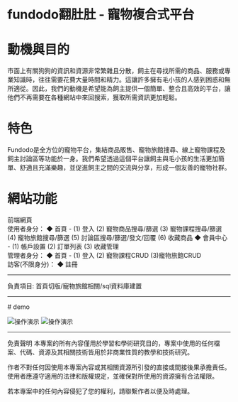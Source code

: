 # fundodo翻肚肚 - 寵物複合式平台

# 動機與目的
市面上有關狗狗的資訊和資源非常繁雜且分散，飼主在尋找所需的商品、服務或專業知識時，往往需要花費大量時間和精力。這讓許多擁有毛小孩的人感到困惑和無所適從。因此，我們的動機是希望能為飼主提供一個簡單、整合且高效的平台，讓他們不再需要在各種網站中來回搜索，獲取所需資訊更加輕鬆。
# 特色
Fundodo是全方位的寵物平台，集結商品販售、寵物旅館搜尋、線上寵物課程及飼主討論區等功能於一身。我們希望透過這個平台讓飼主與毛小孩的生活更加簡單、舒適且充滿樂趣，並促進飼主之間的交流與分享，形成一個友善的寵物社群。
# 網站功能
前端網頁 </br>
使用者身分： ◆ 首頁 - (1) 登入 (2) 寵物商品搜尋/篩選 (3) 寵物課程搜尋/篩選 (4) 寵物旅館搜尋/篩選 (5) 討論區搜尋/篩選/發文/回覆 (6) 收藏商品 ◆ 會員中心 - (1) 帳戶設置 (2) 訂單列表 (3) 收藏管理 </br> 
管理者身分： ◆ 首頁 - (1) 登入 (2) 寵物課程CRUD (3)寵物旅館CRUD </br>
訪客(不限身分)： ◆ 註冊 

<hr>
負責項目: 首頁切版/寵物旅館相關/sql資料庫建置

<hr>
# demo

![操作演示](https://imgur.com/bQ2584X.gif)
![操作演示](https://imgur.com/fgiCod7.gif)


<hr>
免責聲明
本專案的所有內容僅用於學習和學術研究目的，專案中使用的任何檔案、代碼、資源及其相關技術皆用於非商業性質的教學和技術研究。

作者不對任何因使用本專案內容或其相關資源所引發的直接或間接後果承擔責任。使用者應遵守適用的法律和版權規定，並確保對所使用的資源擁有合法權限。

若本專案中的任何內容侵犯了您的權利，請聯繫作者以便及時處理。
